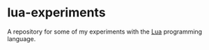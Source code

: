 # lua-experiments
A repository for some of my experiments with the [Lua](https://en.wikipedia.org/wiki/Lua_(programming_language)) programming language.
